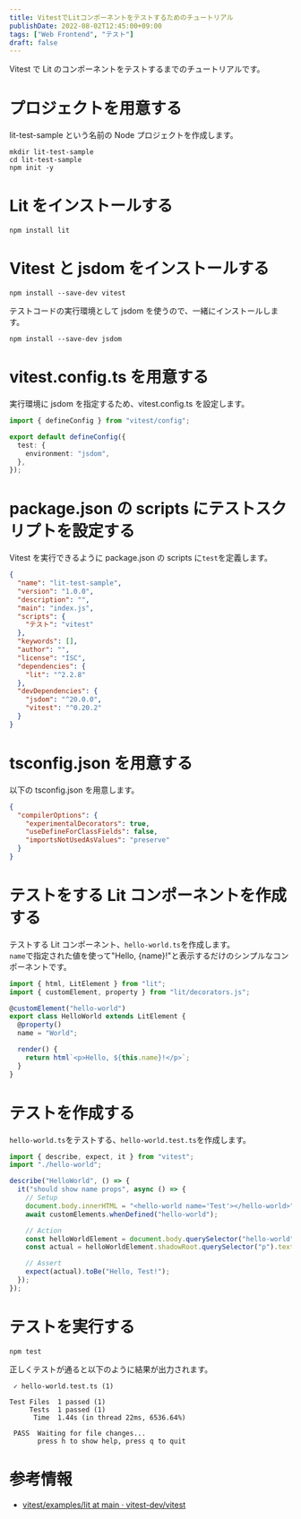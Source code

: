 ```yaml
---
title: VitestでLitコンポーネントをテストするためのチュートリアル
publishDate: 2022-08-02T12:45:00+09:00
tags: ["Web Frontend", "テスト"]
draft: false
---
```


Vitest で Lit のコンポーネントをテストするまでのチュートリアルです。

# プロジェクトを用意する

lit-test-sample という名前の Node プロジェクトを作成します。

```
mkdir lit-test-sample
cd lit-test-sample
npm init -y
```

# Lit をインストールする

```
npm install lit
```

# Vitest と jsdom をインストールする

```
npm install --save-dev vitest
```

テストコードの実行環境として jsdom を使うので、一緒にインストールします。

```
npm install --save-dev jsdom
```

# vitest.config.ts を用意する

実行環境に jsdom を指定するため、vitest.config.ts を設定します。

```typescript
import { defineConfig } from "vitest/config";

export default defineConfig({
  test: {
    environment: "jsdom",
  },
});
```

# package.json の scripts にテストスクリプトを設定する

Vitest を実行できるように package.json の scripts に`test`を定義します。

```json
{
  "name": "lit-test-sample",
  "version": "1.0.0",
  "description": "",
  "main": "index.js",
  "scripts": {
    "テスト": "vitest"
  },
  "keywords": [],
  "author": "",
  "license": "ISC",
  "dependencies": {
    "lit": "^2.2.8"
  },
  "devDependencies": {
    "jsdom": "^20.0.0",
    "vitest": "^0.20.2"
  }
}
```

# tsconfig.json を用意する

以下の tsconfig.json を用意します。

```json
{
  "compilerOptions": {
    "experimentalDecorators": true,
    "useDefineForClassFields": false,
    "importsNotUsedAsValues": "preserve"
  }
}
```

# テストをする Lit コンポーネントを作成する

テストする Lit コンポーネント、`hello-world.ts`を作成します。  
`name`で指定された値を使って"Hello, {name}!"と表示するだけのシンプルなコンポーネントです。

```typescript
import { html, LitElement } from "lit";
import { customElement, property } from "lit/decorators.js";

@customElement("hello-world")
export class HelloWorld extends LitElement {
  @property()
  name = "World";

  render() {
    return html`<p>Hello, ${this.name}!</p>`;
  }
}
```

# テストを作成する

`hello-world.ts`をテストする、`hello-world.test.ts`を作成します。

```typescript
import { describe, expect, it } from "vitest";
import "./hello-world";

describe("HelloWorld", () => {
  it("should show name props", async () => {
    // Setup
    document.body.innerHTML = "<hello-world name='Test'></hello-world>";
    await customElements.whenDefined("hello-world");

    // Action
    const helloWorldElement = document.body.querySelector("hello-world");
    const actual = helloWorldElement.shadowRoot.querySelector("p").textContent;

    // Assert
    expect(actual).toBe("Hello, Test!");
  });
});
```

# テストを実行する

```
npm test
```

正しくテストが通ると以下のように結果が出力されます。

```
 ✓ hello-world.test.ts (1)

Test Files  1 passed (1)
     Tests  1 passed (1)
      Time  1.44s (in thread 22ms, 6536.64%)

 PASS  Waiting for file changes...
       press h to show help, press q to quit
```

# 参考情報

- [vitest/examples/lit at main · vitest-dev/vitest](https://github.com/vitest-dev/vitest/tree/main/examples/lit)
